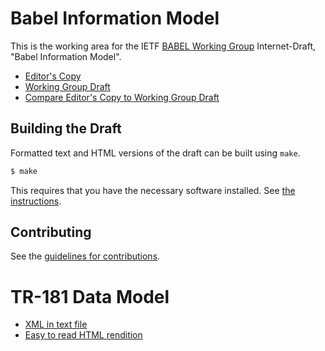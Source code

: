 # Babel Information Model

This is the working area for the IETF [BABEL Working Group](https://datatracker.ietf.org/wg/babel/documents/) Internet-Draft, "Babel Information Model".

* [Editor's Copy](https://bhstark2.github.io/babel-information-model/draft-ietf-babel-information-model.html)
* [Working Group Draft](https://tools.ietf.org/html/draft-ietf-babel-information-model)
* [Compare Editor's Copy to Working Group Draft](https://tools.ietf.org//rfcdiff?url1=https://tools.ietf.org/id/draft-ietf-babel-information-model-04.txt&url2=https://bhstark2.github.io/babel-information-model/draft-ietf-babel-information-model.txt)

## Building the Draft

Formatted text and HTML versions of the draft can be built using `make`.

```sh
$ make
```

This requires that you have the necessary software installed.  See
[the instructions](https://github.com/martinthomson/i-d-template/blob/master/doc/SETUP.md).


## Contributing

See the
[guidelines for contributions](https://github.com/bhstark2/babel-information-model/blob/master/CONTRIBUTING.md).

# TR-181 Data Model

* [XML in text file](https://bhstark2.github.io/babel-information-model/tr-181-2-babel.txt)
* [Easy to read HTML rendition](https://bhstark2.github.io/babel-information-model/cwmp-babel-diffs.html)


